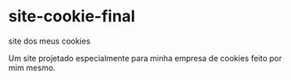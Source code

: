 # site-cookie-final
site dos meus cookies

Um site projetado especialmente para minha empresa de cookies feito por mim mesmo.
